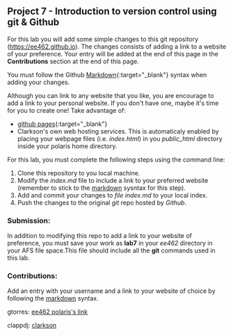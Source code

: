 <!-- # Hello World of EE462 -->
<!-- This is your proof of submission to lab 7 -->



## Project 7 - Introduction to version control using **git** & **Github**
For this lab you will add some simple changes to this git repository (https://ee462.github.io).
The changes consists of adding a link to a website of your preference. Your entry will be added at the end of this page in the **Contributions** section at the end of this page.

You must follow the Github [Markdown](https://guides.github.com/features/mastering-markdown/){:target="_blank"} syntax when adding your changes.

Although you can link to any website that you like, you are encourage to add a link to your personal website. If you don't have one, maybe it's time for you to create one! Take advantage of: 
* [github pages](https://pages.github.com/){:target="_blank"}
* Clarkson's own web hosting services. This is automaticaly enabled by placing your webpage files (i.e. _index.html_) in you *public_html* directory inside your polaris home directory.



For this lab, you must complete the following steps using the command line:
1. Clone this repository to you local machine.
2. Modify the *index.md* file to include a link to your preferred website (remember to stick to the [markdown](https://guides.github.com/features/mastering-markdown/) sysntax for this step).
3. Add and commit your changes to *file index.md* to your local index.
4. Push the changes to the original *git* repo hosted by *Github*.


### Submission:
In addition to modifying this repo to add a link to your website of preference, you must save your work as **lab7** in your _ee462_ directory in your AFS file space.This file should include all the **git** commands used in this lab.


### Contributions:
Add an entry with your username and a link to your website of choice by following the [markdown](https://guides.github.com/features/mastering-markdown/) syntax.

gtorres: [ee462 polaris's link](https://people.clarkson.edu/~ee462) 

clappdj: [clarkson](https://clarkson.edu)



